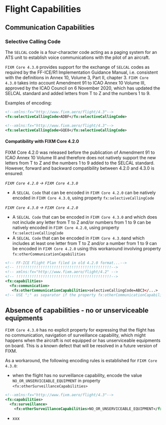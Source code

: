 # Flight Capabilities

## Communication Capabilities

### Selective Calling Code

The `SELCAL` code is a four-character code acting as a paging system for an ATS unit to establish voice communications with the pilot of an aircraft. 

`FIXM Core 4.3.0` provides support for the exchange of `SELCAL` codes as required by the FF-ICE/R1 Implementation Guidance Manual, i.e. consistent with the definitions 
in Annex 10, Volume 3, Part II, chapter 3. `FIXM Core 4.3.0` takes into account Amendment 91 to ICAO Annex 10 Volume III, approved by the ICAO Council on 6 November 2020, which has updated the SELCAL standard and added letters from T to Z and the numbers 1 to 9.

Examples of encoding:

```xml
<!--xmlns:fx="http://www.fixm.aero/flight/4.3"-->
<fx:selectiveCallingCode>ADBF</fx:selectiveCallingCode>
```

```xml
<!--xmlns:fx="http://www.fixm.aero/flight/4.3"-->
<fx:selectiveCallingCode>GQE8</fx:selectiveCallingCode>
```

#### Compatibility with FIXM Core 4.2.0

FIXM Core 4.2.0 was released before the publication of Amendment 91 to ICAO Annex 10 Volume III and therefore does not natively support the new letters from T to Z and the numbers 1 to 9 added to the SELCAL standard. However, forward and backward compatibility between 4.2.0 and 4.3.0 is ensured:

*`FIXM Core 4.2.0` -> `FIXM Core 4.3.0`*
- A `SELCAL Code` that can be encoded in `FIXM Core 4.2.0` can be natively encoded in `FIXM Core 4.3.0`, using property `fx:selectiveCallingCode`


*`FIXM Core 4.3.0` -> `FIXM Core 4.2.0`*
- A `SELCAL Code` that can be encoded in `FIXM Core 4.3.0` and which does not include any letter from T to Z and/or numbers from 1 to 9 can be natively encoded in `FIXM Core 4.2.0`, using property `fx:selectiveCallingCode`
- A `SELCAL Code` that can be encoded in `FIXM Core 4.3.0`and  which includes at least one letter from T to Z and/or a number from 1 to 9 can be encoded in `FIXM Core 4.2.0` using this workaround involving property `fx:otherCommunicationCapabilities`
```xml
<!-- FF-ICE Flight Plan filed in old 4.2.0 format...-->
<!-- !!!!!!!!!!!!!!!!!!!!!!!!!!!!!!!!!!!!!!!!!!!-->
<!-- xmlns:fx="http://www.fixm.aero/flight/4.2" -->
<!-- !!!!!!!!!!!!!!!!!!!!!!!!!!!!!!!!!!!!!!!!!!!-->
<fx:capabilities>
  <fx:communication>
   <fx:otherCommunicationCapabilities>selectiveCallingCode=ABC3</...>  
<!-- USE ";" as separator if the property fx:otherCommunicationCapabilities contains additional information -->
```

## Absence of capabilities - no or unserviceable equipments

`FIXM Core 4.3.0` has no explicit property for expressing that the flight has no communication, navigation of surveillance capability, which might happens when the aircraft is not equipped or has unserviceable equipments on board. This is a known defect that will be resolved in a future version of FIXM. 

As a workaround, the following encoding rules is established for `FIXM Core 4.3.0`: 
- when the flight has no surveillance capability, encode the value `NO_OR_UNSERVICEABLE_EQUIPMENT` in property `<fx:otherSurveillanceCapabilities>`
```xml
<!--xmlns:fx="http://www.fixm.aero/flight/4.3"-->
<fx:capabilities>
  <fx:surveillance>
    <fx:otherSurveillanceCapabilities>NO_OR_UNSERVICEABLE_EQUIPMENT</fx:otherSurveillanceCapabilities>
```
- xxx


